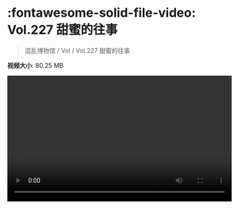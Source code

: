 # :fontawesome-solid-file-video: Vol.227 甜蜜的往事

> 混乱博物馆 / Vol / Vol.227 甜蜜的往事

**视频大小**: 80.25 MB

<video id="V-842fb82a4b1a8065eb8ee84e41541c73" width="512" height="288" preload="none" playsinline webkit-playsinline></video>